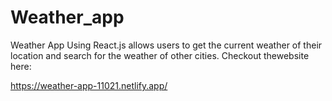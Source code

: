 # Weather_app
Weather App Using React.js allows users to get the current weather of their location and search for the weather of other cities.
Checkout thewebsite here:

https://weather-app-11021.netlify.app/
